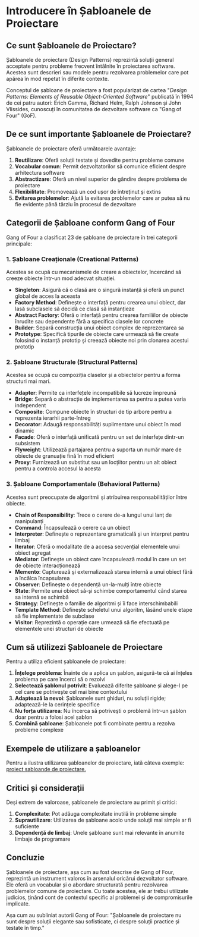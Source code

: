 # Introducere în Șabloanele de Proiectare

## Ce sunt Șabloanele de Proiectare?

Șabloanele de proiectare (Design Patterns) reprezintă soluții general acceptate pentru probleme frecvent întâlnite în proiectarea software. Acestea sunt descrieri sau modele pentru rezolvarea problemelor care pot apărea în mod repetat în diferite contexte.

Conceptul de șabloane de proiectare a fost popularizat de cartea "*Design Patterns: Elements of Reusable Object-Oriented Software*" publicată în 1994 de cei patru autori: Erich Gamma, Richard Helm, Ralph Johnson și John Vlissides, cunoscuți în comunitatea de dezvoltare software ca "Gang of Four" (GoF).

## De ce sunt importante Șabloanele de Proiectare?

Șabloanele de proiectare oferă următoarele avantaje:

1. **Reutilizare**: Oferă soluții testate și dovedite pentru probleme comune
2. **Vocabular comun**: Permit dezvoltatorilor să comunice eficient despre arhitectura software
3. **Abstractizare**: Oferă un nivel superior de gândire despre problema de proiectare
4. **Flexibilitate**: Promovează un cod ușor de întreținut și extins
5. **Evitarea problemelor**: Ajută la evitarea problemelor care ar putea să nu fie evidente până târziu în procesul de dezvoltare

## Categorii de Șabloane conform Gang of Four

Gang of Four a clasificat 23 de șabloane de proiectare în trei categorii principale:

### 1. Șabloane Creaționale (Creational Patterns)

Acestea se ocupă cu mecanismele de creare a obiectelor, încercând să creeze obiecte într-un mod adecvat situației.

* **Singleton**: Asigură că o clasă are o singură instanță și oferă un punct global de acces la aceasta
* **Factory Method**: Definește o interfață pentru crearea unui obiect, dar lasă subclasele să decidă ce clasă să instanțieze
* **Abstract Factory**: Oferă o interfață pentru crearea familiilor de obiecte înrudite sau dependente fără a specifica clasele lor concrete
* **Builder**: Separă construcția unui obiect complex de reprezentarea sa
* **Prototype**: Specifică tipurile de obiecte care urmează să fie create folosind o instanță prototip și creează obiecte noi prin clonarea acestui prototip

### 2. Șabloane Structurale (Structural Patterns)

Acestea se ocupă cu compoziția claselor și a obiectelor pentru a forma structuri mai mari.

* **Adapter**: Permite ca interfețele incompatibile să lucreze împreună
* **Bridge**: Separă o abstracție de implementarea sa pentru a putea varia independent
* **Composite**: Compune obiecte în structuri de tip arbore pentru a reprezenta ierarhii parte-întreg
* **Decorator**: Adaugă responsabilități suplimentare unui obiect în mod dinamic
* **Facade**: Oferă o interfață unificată pentru un set de interfețe dintr-un subsistem
* **Flyweight**: Utilizează partajarea pentru a suporta un număr mare de obiecte de granuație fină în mod eficient
* **Proxy**: Furnizează un substitut sau un locțiitor pentru un alt obiect pentru a controla accesul la acesta

### 3. Șabloane Comportamentale (Behavioral Patterns)

Acestea sunt preocupate de algoritmii și atribuirea responsabilităților între obiecte.

* **Chain of Responsibility**: Trece o cerere de-a lungul unui lanț de manipulanți
* **Command**: Încapsulează o cerere ca un obiect
* **Interpreter**: Definește o reprezentare gramaticală și un interpret pentru limbaj
* **Iterator**: Oferă o modalitate de a accesa secvențial elementele unui obiect agregat
* **Mediator**: Definește un obiect care încapsulează modul în care un set de obiecte interacționează
* **Memento**: Capturează și externalizează starea internă a unui obiect fără a încălca încapsularea
* **Observer**: Definește o dependență un-la-mulți între obiecte
* **State**: Permite unui obiect să-și schimbe comportamentul când starea sa internă se schimbă
* **Strategy**: Definește o familie de algoritmi și îi face interschimbabili
* **Template Method**: Definește scheletul unui algoritm, lăsând unele etape să fie implementate de subclase
* **Visitor**: Reprezintă o operație care urmează să fie efectuată pe elementele unei structuri de obiecte

## Cum să utilizezi Șabloanele de Proiectare

Pentru a utiliza eficient șabloanele de proiectare:

1. **Înțelege problema**: Înainte de a aplica un șablon, asigură-te că ai înțeles problema pe care încerci să o rezolvi
2. **Selectează șablonul potrivit**: Evaluează diferite șabloane și alege-l pe cel care se potrivește cel mai bine contextului
3. **Adaptează la nevoi**: Șabloanele sunt ghiduri, nu soluții rigide; adaptează-le la cerințele specifice
4. **Nu forța utilizarea**: Nu încerca să potrivești o problemă într-un șablon doar pentru a folosi acel șablon
5. **Combină șabloane**: Șabloanele pot fi combinate pentru a rezolva probleme complexe

## Exempele de utilizare a șabloanelor

Pentru a ilustra utilizarea șabloanelor de proiectare, iată câteva exemple:
[proiect sabloande de proiectare.](../../sample-1)


## Critici și considerații

Deși extrem de valoroase, șabloanele de proiectare au primit și critici:

1. **Complexitate**: Pot adăuga complexitate inutilă în probleme simple
2. **Suprautilizare**: Utilizarea de șabloane acolo unde soluții mai simple ar fi suficiente
3. **Dependență de limbaj**: Unele șabloane sunt mai relevante în anumite limbaje de programare

## Concluzie

Șabloanele de proiectare, așa cum au fost descrise de Gang of Four, reprezintă un instrument valoros în arsenalul oricărui dezvoltator software. Ele oferă un vocabular și o abordare structurată pentru rezolvarea problemelor comune de proiectare. Cu toate acestea, ele ar trebui utilizate judicios, ținând cont de contextul specific al problemei și de compromisurile implicate.

Așa cum au subliniat autorii Gang of Four: "Șabloanele de proiectare nu sunt despre soluții elegante sau sofisticate, ci despre soluții practice și testate în timp."